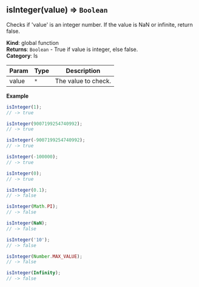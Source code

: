 <a name="isInteger"></a>

## isInteger(value) ⇒ <code>Boolean</code>
Checks if 'value' is an integer number.
If the value is NaN or infinite, return false.

**Kind**: global function  
**Returns**: <code>Boolean</code> - True if value is integer, else false.  
**Category**: Is  

| Param | Type | Description |
| --- | --- | --- |
| value | <code>\*</code> | The value to check. |

**Example**  
```js
isInteger(1);
// -> true

isInteger(9007199254740992);
// -> true

isInteger(-9007199254740992);
// -> true

isInteger(-100000);
// -> true

isInteger(0);
// -> true

isInteger(0.1);
// -> false

isInteger(Math.PI);
// -> false

isInteger(NaN);
// -> false

isInteger('10');
// -> false

isInteger(Number.MAX_VALUE);
// -> false

isInteger(Infinity);
// -> false
```

